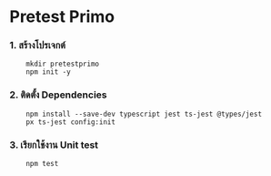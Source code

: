 ﻿# **Pretest Primo**

### 1. สร้างโปรเจกต์
    
        mkdir pretestprimo
        npm init -y
    
        
     
### 2. ติดตั้ง Dependencies

        npm install --save-dev typescript jest ts-jest @types/jest
        px ts-jest config:init
 
### 3. เรียกใช้งาน Unit test

        npm test
    
